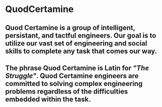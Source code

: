 # QuodCertamine
<h2>Quod Certamine is a group of intelligent, persistant, and tactful engineers. Our goal is to utilize our vast set of engineering and social skills to complete any task that comes our way.</h2>
<h2>The phrase <strong>Quod Certamine</strong> is Latin for <i>"The Struggle"</i>. Quod Certamine engineers are committed to solving complex engineering problems regardless of the difficulties embedded within the task.</h2>
